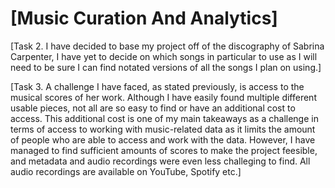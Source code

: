 # \[Music Curation And Analytics\]
\[Task 2. I have decided to base my project off of the discography of Sabrina Carpenter, I have yet to decide on which songs in particular to use as I will need to be sure I can find notated versions
of all the songs I plan on using.\]

\[Task 3. A challenge I have faced, as stated previously, is access to the musical scores of her work. Although I have easily found multiple different usable pieces, not all are so easy to find or have an additional cost to access. This additional cost is one of my main takeaways as a challenge in terms of access to working with music-related data as it limits the amount of people who are able to access and work with the data.
However, I have managed to find sufficient amounts of scores to make the project feesible, and metadata and audio recordings were even less challeging to find. All audio recordings are available on YouTube, Spotify etc.\]
